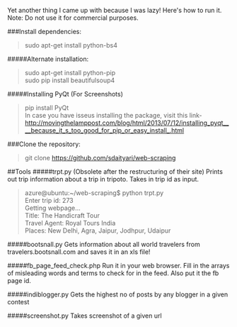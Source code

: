 Yet another thing I came up with because I was lazy! Here's how to run it.
Note: Do not use it for commercial purposes.

###Install dependencies:
>sudo apt-get install python-bs4

#####Alternate installation:
>sudo apt-get install python-pip  
>sudo pip install beautifulsoup4

#####Installing PyQt (For Screenshots)
>pip install PyQt  
In case you have isseus installing the package, visit this link-  
>http://movingthelamppost.com/blog/html/2013/07/12/installing_pyqt____because_it_s_too_good_for_pip_or_easy_install_.html

###Clone the repository:
>git clone https://github.com/sdaityari/web-scraping

##Tools
#####trpt.py (Obsolete after the restructuring of their site)
Prints out trip information about a trip in tripoto. Takes in trip id as input.

>azure@ubuntu:~/web-scraping$ python trpt.py  
>Enter trip id: 273  
>Getting webpage...  
>Title: The Handicraft Tour  
>Travel Agent: Royal Tours India  
>Places: New Delhi, Agra, Jaipur, Jodhpur, Udaipur  

#####bootsnall.py
Gets information about all world travelers from travelers.bootsnall.com and saves it in an xls file!

#####fb_page_feed_check.php
Run it in your web browser. Fill in the arrays of misleading words and terms to check for in the feed. Also put it the fb page id.

#####indiblogger.py
Gets the highest no of posts by any blogger in a given contest

#####screenshot.py
Takes screenshot of a given url
